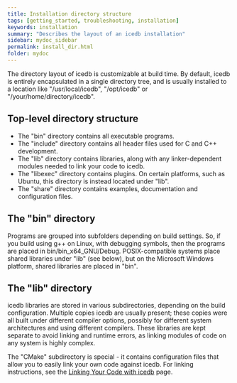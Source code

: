 ```yaml
---
title: Installation directory structure
tags: [getting_started, troubleshooting, installation]
keywords: installation
summary: "Describes the layout of an icedb installation"
sidebar: mydoc_sidebar
permalink: install_dir.html
folder: mydoc
---
```


The directory layout of icedb is customizable at build time. By default, icedb
is entirely encapsulated in a single directory tree, and is usually installed to a
location like "/usr/local/icedb", "/opt/icedb" or "/your/home/directory/icedb".

## Top-level directory structure

- The "bin" directory contains all executable programs.
- The "include" directory contains all header files used for C and C++ development.
- The "lib" directory contains libraries, along with any linker-dependent
  modules needed to link your code to icedb.
- The "libexec" directory contains plugins. On certain platforms, such as Ubuntu, this
  directory is instead located under "lib".
- The "share" directory contains examples, documentation and configuration files.

## The "bin" directory

Programs are grouped into
subfolders depending on build settings. So, if you build using g++ on Linux, with
debugging symbols, then the programs are placed in bin/bin\_x64\_GNU/Debug.
POSIX-compatible systems place shared libraries under "lib" (see below), but
on the Microsoft Windows platform, shared libraries are placed in "bin".

## The "lib" directory
icedb libraries are stored in various subdirectories, depending on the build configuration.
Multiple copies icedb are usually present; these copies were all built under different
compiler options, possibly for different system architectures and using different
compilers. These libraries are kept separate to avoid linking and runtime errors, as
linking modules of code on any system is highly complex.

The "CMake"
subdirectory is special - it contains configuration files that allow you to 
easily link your own code against icedb. For linking instructions, see
the [Linking Your Code with icedb](./linking.html) page.


